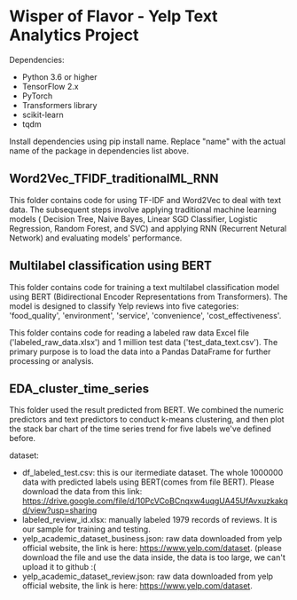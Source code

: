 # Wisper of Flavor - Yelp Text Analytics Project

Dependencies:

- Python 3.6 or higher
- TensorFlow 2.x
- PyTorch
- Transformers library
- scikit-learn
- tqdm

Install dependencies using pip install name. Replace "name" with the actual name of the package in dependencies list above.


## Word2Vec_TFIDF_traditionalML_RNN
This folder contains code for using TF-IDF and Word2Vec to deal with text data. The subsequent steps involve applying traditional machine learning models ( Decision Tree, Naive Bayes, Linear SGD Classifier, Logistic Regression, Random Forest, and SVC) and applying RNN (Recurrent Netural Network) and evaluating models' performance.

## Multilabel classification using BERT
This folder contains code for training a text multilabel classification model using BERT (Bidirectional Encoder Representations from Transformers). The model is designed to classify Yelp reviews into five categories: 'food_quality', 'environment', 'service', 'convenience', 'cost_effectiveness'.

This folder contains code for reading a labeled raw data Excel file ('labeled_raw_data.xlsx') and 1 million test data ('test_data_text.csv'). The primary purpose is to load the data into a Pandas DataFrame for further processing or analysis.

## EDA_cluster_time_series
This folder used the result predicted from BERT. We combined the numeric predictors and text predictors to conduct k-means clustering, and then plot the stack bar chart of the time series trend for five labels we've defined before.

dataset:
- df_labeled_test.csv: this is our itermediate dataset. The whole 1000000 data with predicted labels using BERT(comes from file BERT). Please download the data from this link: https://drive.google.com/file/d/10PcVCoBCnqxw4uqgUA45UfAvxuzkakqd/view?usp=sharing
- labeled_review_id.xlsx: manually labeled 1979 records of reviews. It is our sample for training and testing.
- yelp_academic_dataset_business.json: raw data downloaded from yelp official website, the link is here: https://www.yelp.com/dataset. (please download the file and use the data inside, the data is too large, we can't upload it to github :(
- yelp_academic_dataset_review.json: raw data downloaded from yelp official website, the link is here: https://www.yelp.com/dataset.



